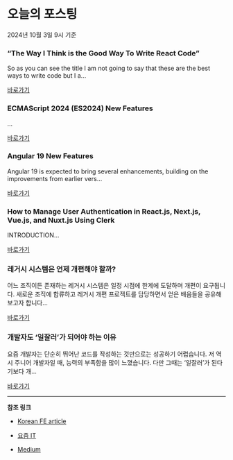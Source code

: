 # 오늘의 포스팅 
2024년 10월 3일 9시 기준 

### “The Way I Think is the Good Way To Write React Code” 

 So as you can see the title I am not going to say that these are the best ways to write code but I a... 

 [바로가기](https://medium.com/m/signin?actionUrl=https%3A%2F%2Fmedium.com%2F_%2Fbookmark%2Fp%2F54f71eeeb4a5&operation=register&redirect=https%3A%2F%2Fjodiss-tri.medium.com%2Fthe-way-i-think-is-the-good-way-to-write-react-code-54f71eeeb4a5&source=------react---0-84----------react------bookmark_preview----f9a2f843_11f1_4b03_879e_8e91116ef41f-------) 

### ECMAScript 2024 (ES2024) New Features 

 ... 

 [바로가기](https://medium.com/m/signin?actionUrl=https%3A%2F%2Fmedium.com%2F_%2Fbookmark%2Fp%2Fab4b0087becb&operation=register&redirect=https%3A%2F%2Fshwetajain21.medium.com%2Fecmascript-2024-es2024-new-features-ab4b0087becb&source=------javascript---0-84----------javascript------bookmark_preview----6e279d27_86e9_4e40_9ddb_dbe1d458f898-------) 

### Angular 19 New Features 

 Angular 19 is expected to bring several enhancements, building on the improvements from earlier vers... 

 [바로가기](https://medium.com/m/signin?actionUrl=https%3A%2F%2Fmedium.com%2F_%2Fbookmark%2Fp%2F3764c8236b45&operation=register&redirect=https%3A%2F%2Fmedium.com%2F%40sergey.dudik%2Fangular-19-new-features-3764c8236b45&source=------typescript---0-84----------typescript------bookmark_preview----346be073_d126_4ae4_9ff9_08ceb84190b3-------) 

### How to Manage User Authentication in React.js, Next.js, Vue.js, and Nuxt.js Using Clerk 

 INTRODUCTION... 

 [바로가기](https://medium.com/m/signin?actionUrl=https%3A%2F%2Fmedium.com%2F_%2Fbookmark%2Fp%2F93450949d8ed&operation=register&redirect=https%3A%2F%2Fmedium.com%2F%40ramon-pereira%2Fhow-to-manage-user-authentication-in-react-js-next-js-vue-js-and-nuxt-js-using-clerk-93450949d8ed&source=------frontend---0-84----------frontend------bookmark_preview----57c98430_8a93_4148_b579_cc601e08901b-------) 

### 레거시 시스템은 언제 개편해야 할까? 

 어느 조직이든 존재하는 레거시 시스템은 일정 시점에 한계에 도달하며 개편이 요구됩니다. 새로운 조직에 합류하고 레거시 개편 프로젝트를 담당하면서 얻은 배움들을 공유해 보고자 합니다... 

 [바로가기](https://yozm.wishket.com/magazine/detail/2786/) 

### 개발자도 ‘일잘러’가 되어야 하는 이유 

 요즘 개발자는 단순히 뛰어난 코드를 작성하는 것만으로는 성공하기 어렵습니다. 저 역시 주니어 개발자일 때, 능력의 부족함을 많이 느꼈습니다. 다만 그때는 ‘일잘러’가 된다기보다 개... 

 [바로가기](https://yozm.wishket.com/magazine/detail/2785/) 

---

**참조 링크**

- [Korean FE article](https://kofearticle.substack.com) 

- [요즘 IT](https://yozm.wishket.com/magazine) 

- [Medium](https://medium.com) 

